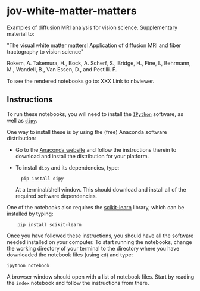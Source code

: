 jov-white-matter-matters
========================

Examples of diffusion MRI analysis for vision science. Supplementary material to: 

"The visual white matter matters! Application of diffusion MRI and fiber tractography to vision science" 

Rokem, A. Takemura, H., Bock, A. Scherf, S., Bridge, H., Fine, I., Behrmann, M., Wandell, B., Van Essen, D., and Pestilli. F.

To see the rendered notebooks go to: XXX Link to nbviewer.

## Instructions

To run these notebooks, you will need to install the
[`IPython`](http://ipython.org) software, as well as [`dipy`](http://dipy.org).

One way to install these is by using the (free) Anaconda software distribution:

- Go to the [Anaconda website](http://continuum.io/downloads) and follow the
  instructions therein to download and install the distribution for your
  platform.

- To install `dipy` and its dependencies, type:

        pip install dipy

   At a terminal/shell window. This should download and install all of the
   required software dependencies. 
   
One of the notebooks also requires the [scikit-learn](http://scikit-learn.org/) 
library, which can be installed by typing:

        pip install scikit-learn

Once you have followed these instructions, you should have all the software
needed installed on your computer. To start running the notebooks, change the
working directory of your terminal to the directory where you have downloaded
the notebook files (using `cd`) and type:

    ipython notebook

A browser window should open with a list of notebook files. Start by reading
the `index` notebook and follow the instructions from there.




